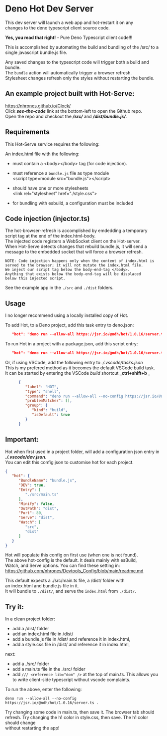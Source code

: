 # Deno Hot Dev Server

This dev server will launch a web app and hot-restart it on any\
changes to the deno typescript client source code.

**Yes, you read that right!** - Pure Deno Typescript client code!!!

This is accomplished by automating the build and bundling of the /src/ to a
single javascript bundle.js file.

Any saved changes to the typescript code will trigger both a build and bundle.\
The `bundle` action will automatically trigger a browser refresh.\
Stylesheet changes refresh only the styles without restarting the bundle.

## An example project built with Hot-Serve: 
https://nhrones.github.io/Clock/   
Click **_see-the-code_** link at the bottom-left to open the Github repo.   
Open the repo and checkout the **_/src/_** and **_/dist/bundle.js/_**.

## Requirements

This Hot-Serve service requires the following:

An index.html file with the following:

- must contain a \<body\>\</body\> tag (for code injection).

- must reference a `bundle.js` file as type module\
  \<script type=module src="bundle.js"\>\</script\>

- should have one or more stylesheets\
  \<link rel="stylesheet" href="./style.css"\>

- for bundling with esbuild, a configuration must be included


## Code injection (injector.ts)

The hot-browser-refresh is accomplished by emdedding a temporary\
script tag at the end of the index.html-body.\
The injected code registers a WebSocket client on the Hot-server.\
When Hot-Serve detects changes that rebuild bundle.js, it will send a\
message to the embedded socket that will force a browser refresh.

```
NOTE: Code injection happens only when the content of index.html is     
served to the browser; it will not mutate the index.html file.
We inject our script tag below the body-end-tag </body>.
Anything that exists below the body-end-tag will be displaced    
below this injected script.
```

See the example app in the `./src` and `./dist` folders.   

## Usage
I no longer recommend using a locally installed copy of Hot.   

To add Hot, to a Deno project, add this task entry to deno.json:
```json
   "hot": "deno run --allow-all https://jsr.io/@ndh/hot/1.0.16/server.ts"
```
To run Hot in a project with a package.json, add this script entry:
```json
   "hot": "deno run --allow-all https://jsr.io/@ndh/hot/1.0.16/server.ts"
```
Or, if using VSCode, add the following entry to _./.vscode/tasks.json_    
This is my prefered method as it becomes the default VSCode build task.     
It can be started by entering the VSCode _build_ shortcut **_ctrl+shift+b _**  
```json
      {
         "label": "HOT",
         "type": "shell",
         "command": "deno run --allow-all --no-config https://jsr.io/@ndh/hot/1.0.16/server.ts .",
         "problemMatcher": [],
         "group": {
            "kind": "build",
            "isDefault": true
         }
      }
```

## Important:

Hot when first used in a project folder, will add a configuration json entry in
**_./.vscode/dev.json_**.   
You can edit this config json to customise hot for each project.

```json
{
   "hot": {
      "BundleName": "bundle.js",
      "DEV": true,
      "Entry": [
         "./src/main.ts"
      ],
      "Minify": false,
      "OutPath": "dist",
      "Port": 80,
      "Serve": "dist",
      "Watch": [
         "src",
         "dist"
      ]
   }
}
```
Hot will populate this config on first use (when one is not found).    
The above hot-config is the default. It deals mainly with esBuild,    
Watch, and Serve options. You can find these setting in:
https://github.com/nhrones/Devtools_Config/blob/main/readme.md

This default expects a ./src/main.ts file, a /dist/ folder with   
an index.html and bundle.js file in it.    
It will bundle to `./dist/`, and serve the `index.html` from `./dist/`.

## Try it:
In a clean project folder: 
  - add a /dist/ folder 
  - add an index.html file in /dist/  
  - add a bundle.js file in /dist/ and reference it in index.html,
  - add a style.css file in /dist/ and reference it in index.html,   

next:
  - add a ./src/ folder
  - add a main.ts file in the ./src/ folder   
  - add `/// <reference lib="dom" />` at the top of main.ts. This allows you to write client-side typescript without vscode complaints.   

To run the above, enter the following:
``` 
deno run --allow-all --no-config https://jsr.io/@ndh/hot/1.0.16/server.ts .
```
Try changing some code in main.ts, then save it. The browser tab should refresh.
Try changing the h1 color in style.css, then save. The h1 color should change\
without restarting the app!
